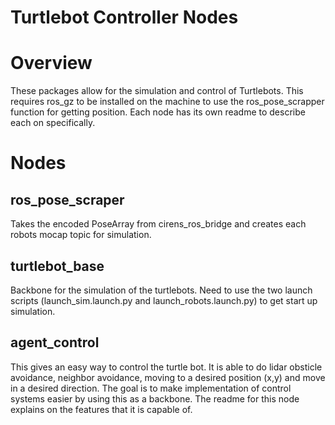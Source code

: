 # Turtlebot Controller Nodes

# Overview
These packages allow for the simulation and control of Turtlebots. This requires ros_gz to be installed on the machine to use the ros_pose_scrapper function for getting position. Each node has its own readme to describe each on specifically.

# Nodes
## ros_pose_scraper
Takes the encoded PoseArray from cirens_ros_bridge and creates each robots mocap topic for simulation.

## turtlebot_base
Backbone for the simulation of the turtlebots. Need to use the two launch scripts (launch_sim.launch.py and launch_robots.launch.py) to get start up simulation.

## agent_control
This gives an easy way to control the turtle bot. It is able to do lidar obsticle avoidance, neighbor avoidance, moving to a desired position (x,y) and move in a desired direction. The goal is to make implementation of control systems easier by using this as a backbone. The readme for this node explains on the features that it is capable of. 